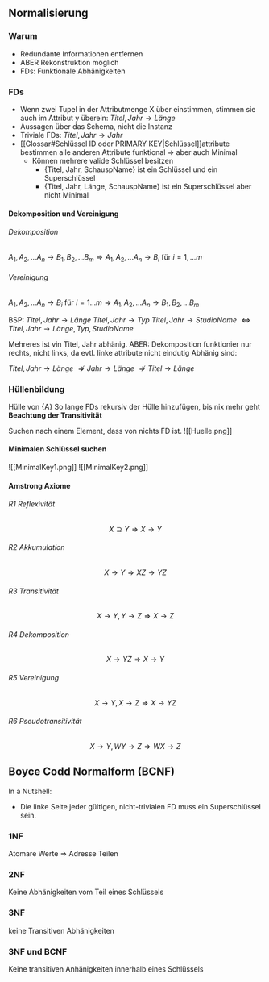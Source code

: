 ## Normalisierung
### Warum
- Redundante Informationen entfernen
- ABER Rekonstruktion möglich
- FDs: Funktionale Abhänigkeiten

### FDs
- Wenn zwei Tupel in der Attributmenge X über einstimmen, stimmen sie auch im Attribut y überein:
	$Titel, Jahr \rightarrow Länge$
- Aussagen über das Schema, nicht die Instanz
- Triviale FDs: $Titel, Jahr \rightarrow Jahr$
- [[Glossar#Schlüssel ID oder PRIMARY KEY|Schlüssel]]attribute bestimmen alle anderen Attribute funktional => aber auch Minimal
	- Können mehrere valide Schlüssel besitzen
		- {Titel, Jahr, SchauspName} ist ein Schlüssel und ein Superschlüssel
		- {Titel, Jahr, Länge, SchauspName} ist ein Superschlüssel aber nicht Minimal

#### Dekomposition und Vereinigung
###### Dekomposition
$A_1, A_2,...A_n \rightarrow B_1, B_2,...B_m \Rightarrow A_1, A_2,...A_n \rightarrow B_i$ für $i=1,...m$
###### Vereinigung
$A_1, A_2,...A_n \rightarrow B_i$ für $i=1...m \Rightarrow A_1, A_2,...A_n \rightarrow B_1, B_2,...B_m$ 

BSP:
$Titel, Jahr \rightarrow Länge$
$Titel, Jahr \rightarrow Typ$
$Titel, Jahr \rightarrow StudioName$
$\Leftrightarrow Titel, Jahr \rightarrow Länge, Typ, StudioName$

Mehreres ist vin Titel, Jahr abhänig. ABER:
Dekomposition funktionier nur rechts, nicht links, da evtl. linke attribute nicht eindutig Abhänig sind:

$Titel, Jahr \rightarrow Länge$
$\nRightarrow Jahr \rightarrow Länge$
$\nRightarrow Titel \rightarrow Länge$

### Hüllenbildung
Hülle von {A}
So lange FDs rekursiv der Hülle hinzufügen, bis nix mehr geht
**Beachtung der Transitivität**

Suchen nach einem Element, dass von nichts FD ist.
![[Huelle.png]]

#### Minimalen Schlüssel suchen
![[MinimalKey1.png]]
![[MinimalKey2.png]]

#### Amstrong Axiome
###### R1 Reflexivität
$$X\supseteq Y \Rightarrow X \rightarrow Y$$
###### R2 Akkumulation
$${X \rightarrow Y} \Rightarrow XZ \rightarrow YZ$$
###### R3 Transitivität
$${X \rightarrow Y, Y \rightarrow Z} \Rightarrow X \rightarrow Z$$
###### R4 Dekomposition
$${X\rightarrow YZ} \Rightarrow X\rightarrow Y$$
###### R5 Vereinigung
$${X \rightarrow Y, X \rightarrow Z} \Rightarrow X \rightarrow YZ$$
###### R6 Pseudotransitivität
$${X \rightarrow Y, WY \rightarrow Z} \Rightarrow WX\rightarrow Z$$

## Boyce Codd Normalform (BCNF)
In a Nutshell:
-   Die linke Seite jeder gültigen, nicht-trivialen FD muss ein Superschlüssel sein.

### 1NF
Atomare Werte => Adresse Teilen

### 2NF
Keine Abhänigkeiten vom Teil eines Schlüssels

### 3NF
keine Transitiven Abhänigkeiten

### 3NF und BCNF
Keine transitiven Anhänigkeiten innerhalb eines Schlüssels
